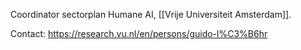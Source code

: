 Coordinator sectorplan Humane AI, [[Vrije Universiteit Amsterdam]].

Contact: https://research.vu.nl/en/persons/guido-l%C3%B6hr
